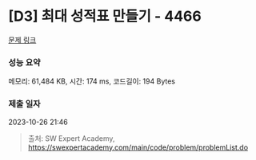 # [D3] 최대 성적표 만들기 - 4466 

[문제 링크](https://swexpertacademy.com/main/code/problem/problemDetail.do?contestProbId=AWOUfCJ6qVMDFAWg) 

### 성능 요약

메모리: 61,484 KB, 시간: 174 ms, 코드길이: 194 Bytes

### 제출 일자

2023-10-26 21:46



> 출처: SW Expert Academy, https://swexpertacademy.com/main/code/problem/problemList.do
